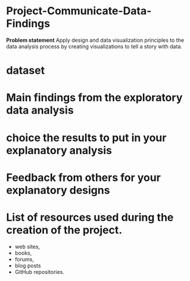 # Project-Communicate-Data-Findings

**Problem statement** Apply design and data visualization principles to the data analysis process by creating visualizations to tell a story with data.

# dataset
 
 
# Main findings from the exploratory data analysis


# choice the results to put in your explanatory analysis


# Feedback from others for your explanatory designs



# List of resources used during the creation of the project. 
* web sites, 
* books, 
* forums, 
* blog posts 
* GitHub repositories.
